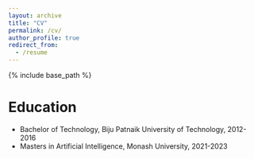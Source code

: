 ```yaml
---
layout: archive
title: "CV"
permalink: /cv/
author_profile: true
redirect_from:
  - /resume
---
```


{% include base_path %}

Education
======
* Bachelor of Technology, Biju Patnaik University of Technology, 2012-2016
* Masters in Artificial Intelligence, Monash University, 2021-2023
